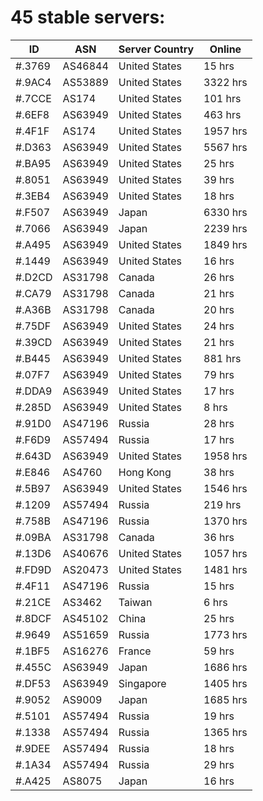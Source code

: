 # 45 stable servers:

| ID | ASN | Server Country | Online |
| ------ | ------ | ------ | ------ |
| #.3769 | AS46844 | United States | 15 hrs |
| #.9AC4 | AS53889 | United States | 3322 hrs |
| #.7CCE | AS174 | United States | 101 hrs |
| #.6EF8 | AS63949 | United States | 463 hrs |
| #.4F1F | AS174 | United States | 1957 hrs |
| #.D363 | AS63949 | United States | 5567 hrs |
| #.BA95 | AS63949 | United States | 25 hrs |
| #.8051 | AS63949 | United States | 39 hrs |
| #.3EB4 | AS63949 | United States | 18 hrs |
| #.F507 | AS63949 | Japan | 6330 hrs |
| #.7066 | AS63949 | Japan | 2239 hrs |
| #.A495 | AS63949 | United States | 1849 hrs |
| #.1449 | AS63949 | United States | 16 hrs |
| #.D2CD | AS31798 | Canada | 26 hrs |
| #.CA79 | AS31798 | Canada | 21 hrs |
| #.A36B | AS31798 | Canada | 20 hrs |
| #.75DF | AS63949 | United States | 24 hrs |
| #.39CD | AS63949 | United States | 21 hrs |
| #.B445 | AS63949 | United States | 881 hrs |
| #.07F7 | AS63949 | United States | 79 hrs |
| #.DDA9 | AS63949 | United States | 17 hrs |
| #.285D | AS63949 | United States | 8 hrs |
| #.91D0 | AS47196 | Russia | 28 hrs |
| #.F6D9 | AS57494 | Russia | 17 hrs |
| #.643D | AS63949 | United States | 1958 hrs |
| #.E846 | AS4760 | Hong Kong | 38 hrs |
| #.5B97 | AS63949 | United States | 1546 hrs |
| #.1209 | AS57494 | Russia | 219 hrs |
| #.758B | AS47196 | Russia | 1370 hrs |
| #.09BA | AS31798 | Canada | 36 hrs |
| #.13D6 | AS40676 | United States | 1057 hrs |
| #.FD9D | AS20473 | United States | 1481 hrs |
| #.4F11 | AS47196 | Russia | 15 hrs |
| #.21CE | AS3462 | Taiwan | 6 hrs |
| #.8DCF | AS45102 | China | 25 hrs |
| #.9649 | AS51659 | Russia | 1773 hrs |
| #.1BF5 | AS16276 | France | 59 hrs |
| #.455C | AS63949 | Japan | 1686 hrs |
| #.DF53 | AS63949 | Singapore | 1405 hrs |
| #.9052 | AS9009 | Japan | 1685 hrs |
| #.5101 | AS57494 | Russia | 19 hrs |
| #.1338 | AS57494 | Russia | 1365 hrs |
| #.9DEE | AS57494 | Russia | 18 hrs |
| #.1A34 | AS57494 | Russia | 29 hrs |
| #.A425 | AS8075 | Japan | 16 hrs |


